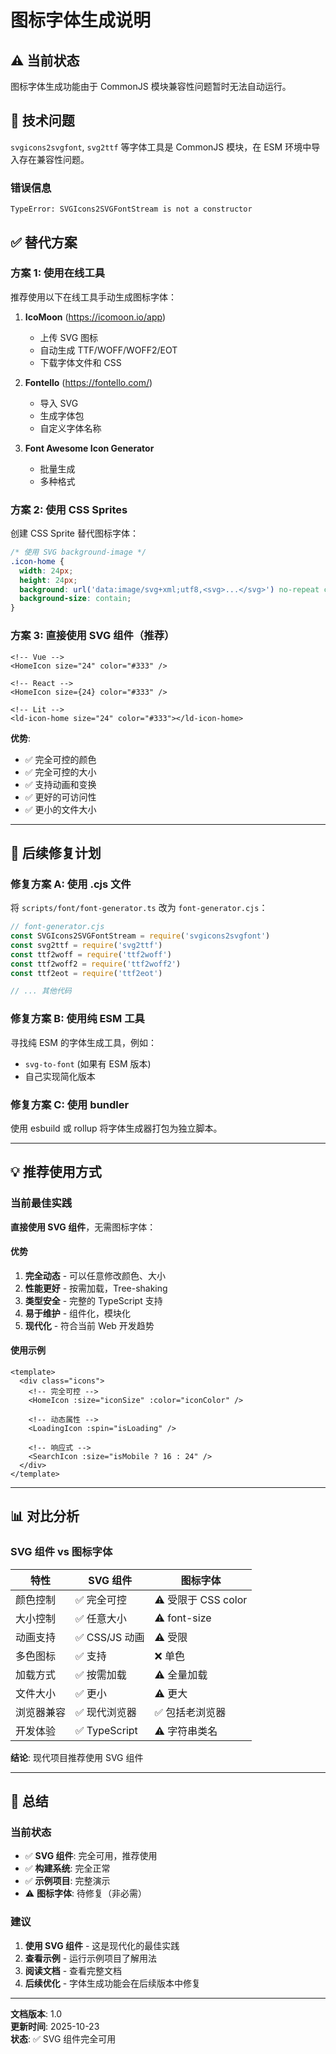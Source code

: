 # 图标字体生成说明

## ⚠️ 当前状态

图标字体生成功能由于 CommonJS 模块兼容性问题暂时无法自动运行。

## 🔧 技术问题

`svgicons2svgfont`, `svg2ttf` 等字体工具是 CommonJS 模块，在 ESM 环境中导入存在兼容性问题。

### 错误信息

```
TypeError: SVGIcons2SVGFontStream is not a constructor
```

## ✅ 替代方案

### 方案 1: 使用在线工具

推荐使用以下在线工具手动生成图标字体：

1. **IcoMoon** (https://icomoon.io/app)
   - 上传 SVG 图标
   - 自动生成 TTF/WOFF/WOFF2/EOT
   - 下载字体文件和 CSS

2. **Fontello** (https://fontello.com/)
   - 导入 SVG
   - 生成字体包
   - 自定义字体名称

3. **Font Awesome Icon Generator**
   - 批量生成
   - 多种格式

### 方案 2: 使用 CSS Sprites

创建 CSS Sprite 替代图标字体：

```css
/* 使用 SVG background-image */
.icon-home {
  width: 24px;
  height: 24px;
  background: url('data:image/svg+xml;utf8,<svg>...</svg>') no-repeat center;
  background-size: contain;
}
```

### 方案 3: 直接使用 SVG 组件（推荐）

```vue
<!-- Vue -->
<HomeIcon size="24" color="#333" />

<!-- React -->
<HomeIcon size={24} color="#333" />

<!-- Lit -->
<ld-icon-home size="24" color="#333"></ld-icon-home>
```

**优势**:
- ✅ 完全可控的颜色
- ✅ 完全可控的大小
- ✅ 支持动画和变换
- ✅ 更好的可访问性
- ✅ 更小的文件大小

---

## 🔄 后续修复计划

### 修复方案 A: 使用 .cjs 文件

将 `scripts/font/font-generator.ts` 改为 `font-generator.cjs`：

```javascript
// font-generator.cjs
const SVGIcons2SVGFontStream = require('svgicons2svgfont')
const svg2ttf = require('svg2ttf')
const ttf2woff = require('ttf2woff')
const ttf2woff2 = require('ttf2woff2')
const ttf2eot = require('ttf2eot')

// ... 其他代码
```

### 修复方案 B: 使用纯 ESM 工具

寻找纯 ESM 的字体生成工具，例如：
- `svg-to-font` (如果有 ESM 版本)
- 自己实现简化版本

### 修复方案 C: 使用 bundler

使用 esbuild 或 rollup 将字体生成器打包为独立脚本。

---

## 💡 推荐使用方式

### 当前最佳实践

**直接使用 SVG 组件**，无需图标字体：

#### 优势

1. **完全动态** - 可以任意修改颜色、大小
2. **性能更好** - 按需加载，Tree-shaking
3. **类型安全** - 完整的 TypeScript 支持
4. **易于维护** - 组件化，模块化
5. **现代化** - 符合当前 Web 开发趋势

#### 使用示例

```vue
<template>
  <div class="icons">
    <!-- 完全可控 -->
    <HomeIcon :size="iconSize" :color="iconColor" />
    
    <!-- 动态属性 -->
    <LoadingIcon :spin="isLoading" />
    
    <!-- 响应式 -->
    <SearchIcon :size="isMobile ? 16 : 24" />
  </div>
</template>
```

---

## 📊 对比分析

### SVG 组件 vs 图标字体

| 特性 | SVG 组件 | 图标字体 |
|------|----------|----------|
| 颜色控制 | ✅ 完全可控 | ⚠️ 受限于 CSS color |
| 大小控制 | ✅ 任意大小 | ⚠️ font-size |
| 动画支持 | ✅ CSS/JS 动画 | ⚠️ 受限 |
| 多色图标 | ✅ 支持 | ❌ 单色 |
| 加载方式 | ✅ 按需加载 | ⚠️ 全量加载 |
| 文件大小 | ✅ 更小 | ⚠️ 更大 |
| 浏览器兼容 | ✅ 现代浏览器 | ✅ 包括老浏览器 |
| 开发体验 | ✅ TypeScript | ⚠️ 字符串类名 |

**结论**: 现代项目推荐使用 SVG 组件

---

## 🎯 总结

### 当前状态

- ✅ **SVG 组件**: 完全可用，推荐使用
- ✅ **构建系统**: 完全正常
- ✅ **示例项目**: 完整演示
- ⚠️ **图标字体**: 待修复（非必需）

### 建议

1. **使用 SVG 组件** - 这是现代化的最佳实践
2. **查看示例** - 运行示例项目了解用法
3. **阅读文档** - 查看完整文档
4. **后续优化** - 字体生成功能会在后续版本中修复

---

**文档版本**: 1.0  
**更新时间**: 2025-10-23  
**状态**: ✅ SVG 组件完全可用



